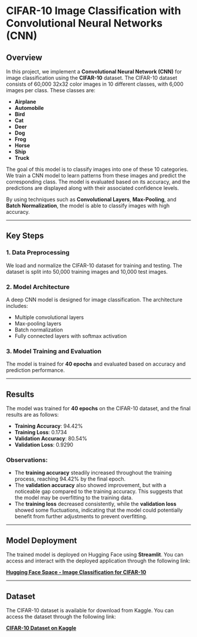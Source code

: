 # CIFAR-10 Image Classification with Convolutional Neural Networks (CNN)

## Overview

In this project, we implement a **Convolutional Neural Network (CNN)** for image classification using the **CIFAR-10** dataset. The CIFAR-10 dataset consists of 60,000 32x32 color images in 10 different classes, with 6,000 images per class. These classes are:

- **Airplane**
- **Automobile**
- **Bird**
- **Cat**
- **Deer**
- **Dog**
- **Frog**
- **Horse**
- **Ship**
- **Truck**

The goal of this model is to classify images into one of these 10 categories. We train a CNN model to learn patterns from these images and predict the corresponding class. The model is evaluated based on its accuracy, and the predictions are displayed along with their associated confidence levels.

By using techniques such as **Convolutional Layers**, **Max-Pooling**, and **Batch Normalization**, the model is able to classify images with high accuracy.

---

## Key Steps

### 1. **Data Preprocessing**
We load and normalize the CIFAR-10 dataset for training and testing. The dataset is split into 50,000 training images and 10,000 test images.

### 2. **Model Architecture**
A deep CNN model is designed for image classification. The architecture includes:
- Multiple convolutional layers
- Max-pooling layers
- Batch normalization
- Fully connected layers with softmax activation

### 3. **Model Training and Evaluation**
The model is trained for **40 epochs** and evaluated based on accuracy and prediction performance.

---

## Results

The model was trained for **40 epochs** on the CIFAR-10 dataset, and the final results are as follows:

- **Training Accuracy**: 94.42%
- **Training Loss**: 0.1734
- **Validation Accuracy**: 80.54%
- **Validation Loss**: 0.9290

### Observations:
- The **training accuracy** steadily increased throughout the training process, reaching 94.42% by the final epoch.
- The **validation accuracy** also showed improvement, but with a noticeable gap compared to the training accuracy. This suggests that the model may be overfitting to the training data.
- The **training loss** decreased consistently, while the **validation loss** showed some fluctuations, indicating that the model could potentially benefit from further adjustments to prevent overfitting.

---

## Model Deployment

The trained model is deployed on Hugging Face using **Streamlit**. You can access and interact with the deployed application through the following link:

[**Hugging Face Space - Image Classification for CIFAR-10**](https://huggingface.co/spaces/Senasu/Image_Classification_for_CIFAR10)

---

## Dataset

The CIFAR-10 dataset is available for download from Kaggle. You can access the dataset through the following link:

[**CIFAR-10 Dataset on Kaggle**](https://www.kaggle.com/competitions/cifar-10)
